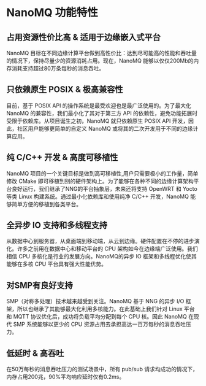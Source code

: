 # NanoMQ 功能特性



## 占用资源性价比高 & 适用于边缘嵌入式平台

NanoMQ 目标在不同边缘计算平台做到高性价比：达到尽可能高的性能和吞吐量的情况下，保持尽量少的资源消耗占用。现在，NanoMQ 能够以仅仅200Mb的内存消耗支持超过80万条每秒的消息吞吐。



## 只依赖原生 POSIX & 极高兼容性

目前，基于 POSIX API 的操作系统是最受欢迎也是最广泛使用的。为了最大化 NanoMQ 的兼容性，我们最小化了其对于第三方 API 的依赖性，避免功能拓展时受限于依赖库。从项目诞生之初，NanoMQ 就只依赖原生 POSIX API 开发，因此，社区用户能够更简单的自定义 NanoMQ 或将其的二次开发用于不同的边缘计算应用。



## 纯 C/C++ 开发 & 高度可移植性

NanoMQ 项目的一个关键目标是做到高可移植性,用户只需要极小的工作量，简单修改 CMake 即可移植到别的硬件架构上。为了能够在各种不同的边缘计算架构平台良好运行，我们继承了NNG的平台抽象层，未来还将支持 OpenWRT 和 Yocto 等类 Linux 构建系统。通过最小化依赖库和使用纯净 C/C++ 开发，NanoMQ 能够简单方便的移植到各类平台。



## 全异步 IO 支持和多线程支持

从数据中心到服务器，从桌面端到移动端，从云到边缘。硬件配置在不停的进步演化。许多之前用在数据中心和移动平台的 CPU 架构如今在边缘端广泛使用。我们相信 CPU 多核化是行业的发展方向。NanoMQ的异步 IO 框架和多线程优化使其能够在多核 CPU 平台具有强大性能优势。



## 对SMP有良好支持

SMP（对称多处理）技术越来越受到关注。NanoMQ 基于 NNG 的异步 I/O 框架，所以也继承了其能够最大化利用多核能力。在此基础上我们针对 Linux 平台和 MQTT 协议优化后，成功将负载平均分配到每个 CPU 核。因此 NanoMQ 在现代 SMP 系统能够以更少的 CPU 资源占用去承担高达一百万每秒的消息吞吐压力。



## 低延时 & 高吞吐

在50万每秒的消息吞吐压力的测试场景中，所有 pub/sub 请求均成功的情况下，内存占用200兆，90%平均响应延时仅有0.2ms。
